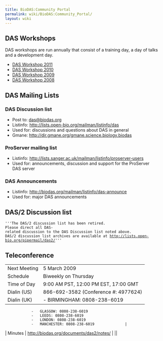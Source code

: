 ```yaml
---
title: BioDAS:Community Portal
permalink: wiki/BioDAS:Community_Portal/
layout: wiki
---
```


DAS Workshops
-------------

DAS workshops are run annually that consist of a training day, a day of
talks and a development day.

-   [DAS Workshop 2011](/wiki/DASWorkshop2011 "wikilink")
-   [DAS Workshop 2010](/wiki/DASWorkshop2010 "wikilink")
-   [DAS Workshop 2009](/wiki/DASworkshop200903 "wikilink")
-   [DAS Workshop 2008](/wiki/DASworkshop200802 "wikilink")

DAS Mailing Lists
-----------------

### DAS Discussion list

-   Post to: das@biodas.org
-   Listinfo: <http://lists.open-bio.org/mailman/listinfo/das>
-   Used for: discussions and questions about DAS in general
-   Gmane: <http://dir.gmane.org/gmane.science.biology.biodas>

### ProServer mailing list

-   Listinfo:
    <http://lists.sanger.ac.uk/mailman/listinfo/proserver-users>
-   Used for: announcements, discussion and support for the ProServer
    DAS server

### DAS Announcements

-   Listinfo: <http://biodas.org/mailman/listinfo/das-announce>
-   Used for: major DAS announcements

DAS/2 Discussion list
---------------------

`'''The DAS/2 discussion list has been retired. `  
`Please direct all DAS-related discussion to the DAS Discussion list noted above.`  
`DAS/2 discussion list archives are available at `[`http://lists.open-bio.org/pipermail/das2/`](http://lists.open-bio.org/pipermail/das2/)`'''`

Teleconference
--------------

|              |                                           |
|--------------|-------------------------------------------|
| Next Meeting | 5 March 2009                              |
| Schedule     | Biweekly on Thursday                      |
| Time of Day  | 9:00 AM PST, 12:00 PM EST, 17:00 GMT      |
| Dialin (US)  | 866-692-3582 (Conference \#: 4977624)     |
| Dialin (UK)  | -   BIRMINGHAM: 0808-238-6019             
                -   GLASGOW: 0808-238-6019                 
                -   LEEDS: 0808-238-6019                   
                -   LONDON: 0808-238-6019                  
                -   MANCHESTER: 0808-238-6019              |
| Minutes      | <http://biodas.org/documents/das2/notes/> |
||


